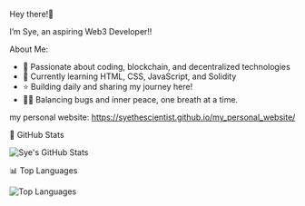  Hey there!🌷 

I’m Sye, an aspiring Web3 Developer!!  

About Me:  
- 🌌 Passionate about coding, blockchain, and decentralized technologies 
- 🚀 Currently learning HTML, CSS, JavaScript, and Solidity
- ⭐ Building daily and sharing my journey here!
- 🧘‍♀️ Balancing bugs and inner peace, one breath at a time.
  
my personal website: https://syethescientist.github.io/my_personal_website/

🌟 GitHub Stats  

![Sye's GitHub Stats](https://github-readme-stats.vercel.app/api?username=syethescientist&show_icons=true&theme=dracula&hide=issues&custom_title=Sye's%20Cosmic%20Coding%20Journey&count_private=true&border_radius=10)

📊 Top Languages  

![Top Languages](https://github-readme-stats.vercel.app/api/top-langs/?username=syethescientist&layout=compact&theme=dracula&langs_count=5)






